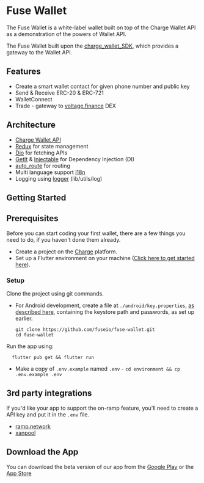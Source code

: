 # Fuse Wallet

The Fuse Wallet is a white-label wallet built on top of the Charge Wallet API as a demonstration of the powers of Wallet API.

The Fuse Wallet built upon the [charge_wallet_SDK](https://github.com/fuseio/charge_wallet_Sdk), which provides a gateway to the Wallet API.

## Features

- Create a smart wallet contact for given phone number and public key
- Send & Receive ERC-20 & ERC-721
- WalletConnect
- Trade - gateway to [voltage.finance](https://app.voltage.finance/) DEX

## Architecture

- [Charge Wallet API](https://docs.chargeweb3.com/docs/overview-2)
- [Redux](<https://pub.dev/packages/flutter_redux>) for state management
- [Dio](<https://pub.dev/packages/dio>) for fetching APIs
- [GetIt](<https://pub.dev/packages/get_It>) & [Injectable](<https://pub.dev/packages/injectable>) for Dependency Injection (DI)
- [auto_route](<https://pub.dev/packages/auto_route>) for routing
- Multi language support [i18n](<https://docs.flutter.dev/development/accessibility-and-localization/internationalization>)
- Logging using [logger](https://pub.dev/packages/logger) (lib/utils/log)

## Getting Started

## Prerequisites

Before you can start coding your first wallet, there are a few things you need to do, if you haven't done them already.

- Create a project on the [Charge](https://chargeweb3.com/) platform.
- Set up a Flutter environment on your machine ([Click here to get started here](https://flutter.dev/docs/get-started/install)).

### Setup

Clone the project using git commands.

- For Android development, create a file at `./android/key.properties`, [as described here](https://flutter.dev/docs/deployment/android), containing the keystore path and passwords, as set up earlier.

      git clone https://github.com/fuseio/fuse-wallet.git
      cd fuse-wallet

Run the app using:

      flutter pub get && flutter run

- Make a copy of `.env.example` named `.env` - `cd environment && cp .env.example .env`

## 3rd party integrations

If you'd like your app to support the on-ramp feature, you'll need to create a API key and put it in the `.env` file.

- [ramp.network](https://ramp.network)
- [xanpool](https://xanpool.com/)

## Download the App

You can download the beta version of our app from the [Google Play](https://play.google.com/store/apps/details?id=io.fuse.fusecash&hl=en) or the [App Store](https://apps.apple.com/us/app/fuse-wallet/id1491783654?ls=1)
